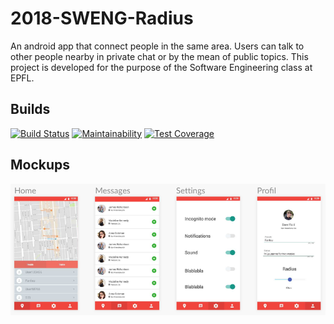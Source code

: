 # 2018-SWENG-Radius
An android app that connect people in the same area. Users can talk to other people nearby in private chat or by the mean of public topics. This project is developed for the purpose of the Software Engineering class at EPFL.
## Builds
[![Build Status](https://travis-ci.org/2018-SWENG/2018-SWENG-Radius.svg?branch=master)](https://travis-ci.org/2018-SWENG/2018-SWENG-Radius)
[![Maintainability](https://api.codeclimate.com/v1/badges/ffc2788fd3ac0d1914d2/maintainability)](https://codeclimate.com/github/2018-SWENG/2018-SWENG-Radius/maintainability)
[![Test Coverage](https://api.codeclimate.com/v1/badges/08110a926a7e10f33078/test_coverage)](https://codeclimate.com/github/2018-SWENG/2018-SWENG-Radius/test_coverage)

## Mockups
![Alt text](docs/mockup.png?raw=true "")

